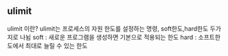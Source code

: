 ## ulimit 

ulimit 이란?
ulimit는 프로세스의 자원 한도를 설정하는 명령, soft한도,hard한도 두가지로 나뉨
soft : 새로운 프로그램을 생성하면 기본으로 적용되는 한도
hard : 소프트한도에서 최대로 늘릴 수 있는 한도
